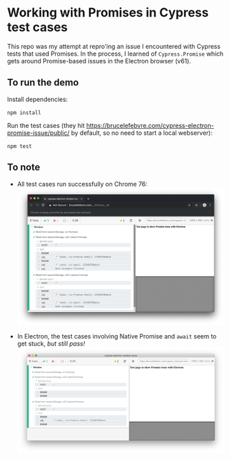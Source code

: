 # Working with Promises in Cypress test cases

This repo was my attempt at repro'ing an issue I encountered with Cypress tests that used Promises. In the process, I learned of `Cypress.Promise` which gets around Promise-based issues in the Electron browser (v61).

## To run the demo

Install dependencies:

    npm install

Run the test cases (they hit https://brucelefebvre.com/cypress-electron-promise-issue/public/ by default, so no need to start a local webserver):

    npm test

## To note

- All test cases run successfully on Chrome 76:
![Chrome window showing all tests passing, with the correct log statements too](https://raw.githubusercontent.com/blefebvre/cypress-electron-promise-issue/master/img/chrome.png)

- In Electron, the test cases involving Native Promise and `await` seem to get stuck, _but still pass!_
![Electron browser window showing all tests passing, with log statements missing](https://raw.githubusercontent.com/blefebvre/cypress-electron-promise-issue/master/img/electron.png)
